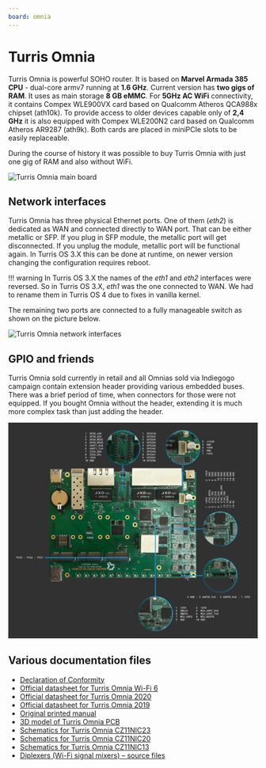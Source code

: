```yaml
---
board: omnia
---
```

# Turris Omnia

Turris Omnia is powerful SOHO router. It is based on **Marvel Armada 385 CPU** -
dual-core armv7 running at **1.6 GHz**. Current version has **two gigs of RAM**.
It uses as main storage **8 GB eMMC**. For **5GHz AC WiFi** connectivity, it
contains Compex WLE900VX card based on Qualcomm Atheros QCA988x chipset
(ath10k). To provide access to older devices capable only of **2,4 GHz** it is
also equipped with Compex WLE200N2 card based on Qualcomm Atheros AR9287
(ath9k). Both cards are placed in miniPCIe slots to be easily replaceable.

During the course of history it was possible to buy Turris Omnia with just one
gig of RAM and also without WiFi.

![Turris Omnia main board](omnia-board.jpg)

## Network interfaces

Turris Omnia has three physical Ethernet ports. One of them (_eth2_) is
dedicated as WAN and connected directly to WAN port. That can be either metallic
or SFP. If you plug in SFP module, the metallic port will get disconnected. If
you unplug the module, metallic port will be functional again. In Turris OS 3.X
this can be done at runtime, on newer version changing the configuration
requires reboot.

!!! warning
    In Turris OS 3.X the names of the _eth1_ and _eth2_ interfaces were
    reversed. So in Turris OS 3.X, _eth1_ was the one connected to WAN. We had
    to rename them in Turris OS 4 due to fixes in vanilla kernel.

The remaining two ports are connected to a fully manageable switch as shown on
the picture below.

![Turris Omnia network interfaces](omnia-net.jpg)

## GPIO and friends

Turris Omnia sold currently in retail and all Omnias sold via Indiegogo
campaign contain extension header providing various embedded buses. There was a
brief period of time, when connectors for those were not equipped. If you bought
Omnia without the header, extending it is much more complex task than just
adding the header.

![Turris Omnia pins](omnia-pinout.png)

## Various documentation files

* [Declaration of Conformity](Omnia-DoC.pdf)
* [Official datasheet for Turris Omnia Wi-Fi 6](omnia-wifi6-datasheet.pdf)
* [Official datasheet for Turris Omnia 2020](omnia2020-datasheet.pdf)
* [Official datasheet for Turris Omnia 2019](omnia2019eu-datasheet.pdf)
* [Original printed manual](omnia-manual-en.pdf)
* [3D model of Turris Omnia PCB](omnia-step3d.zip)
* [Schematics for Turris Omnia CZ11NIC23](CZ11NIC23-schematics.pdf)
* [Schematics for Turris Omnia CZ11NIC20](CZ11NIC20-schematics.pdf)
* [Schematics for Turris Omnia CZ11NIC13](CZ11NIC13-schematics.pdf)
* [Diplexers (Wi-Fi signal mixers) – source files](diplexers-source-v1.zip)
